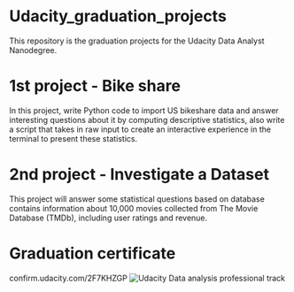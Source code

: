 # Udacity_graduation_projects
This repository is the graduation projects for the Udacity Data Analyst Nanodegree.

# 1st project - Bike share
In this project, write Python code to import US bikeshare data and answer interesting questions about it by computing descriptive statistics,  also write a script that takes in raw input to create an interactive experience in the terminal to present these statistics.

# 2nd project - Investigate a Dataset
This project will answer some statistical questions based on database contains information about 10,000 movies collected from The Movie Database (TMDb), including user ratings and revenue.


# Graduation certificate
confirm.udacity.com/2F7KHZGP
![Udacity Data analysis professional track](https://user-images.githubusercontent.com/92518734/139503758-2f02e894-c9d4-4882-b405-307d09de07e2.jpg)
